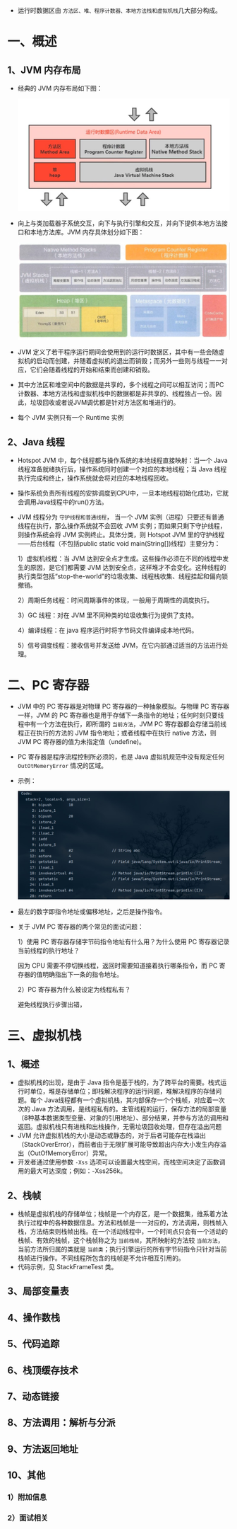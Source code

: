 - 运行时数据区由 `方法区、堆、程序计数器、本地方法栈和虚拟机栈`几大部分构成。

# 一、概述

## 1、JVM 内存布局

- 经典的 JVM 内存布局如下图：

    <img src="./imgs/02.jpg">

- 向上与类加载器子系统交互，向下与执行引擎和交互，并向下提供本地方法接口和本地方法库。JVM 内存具体划分如下图：

    <img src="./imgs/03.jpg">

- JVM 定义了若干程序运行期间会使用到的运行时数据区，其中有一些会随虚拟机的启动而创建，并随着虚拟机的退出而销毁；而另外一些则与线程一一对应，它们会随着线程的开始和结束而创建和销毁。
- 其中方法区和堆空间中的数据是共享的，多个线程之间可以相互访问；而PC计数器、本地方法栈和虚拟机栈中的数据都是非共享的、线程独占一份。因此，垃圾回收或者说JVM调优都是针对方法区和堆进行的。
- 每个 JVM 实例只有一个 Runtime 实例

## 2、Java 线程

- Hotspot JVM 中，每个线程都与操作系统的本地线程直接映射：当一个 Java 线程准备就绪执行后，操作系统同时创建一个对应的本地线程；当 Java 线程执行完成和终止，操作系统就会将对应的本地线程回收。
- 操作系统负责所有线程的安排调度到CPU中，一旦本地线程初始化成功，它就会调用Java线程中的run()方法。
- JVM 线程分为 `守护线程和普通线程`， 当一个 JVM 实例（进程）只要还有普通线程在执行，那么操作系统就不会回收 JVM 实例；而如果只剩下守护线程，则操作系统会将 JVM 实例终止。具体分类，则 Hotspot JVM 里的守护线程——后台线程（不包括public static void main(String[])线程）主要分为：

    1）虚拟机线程：当 JVM 达到安全点才生成。这些操作必须在不同的线程中发生的原因，是它们都需要 JVM 达到安全点，这样堆才不会变化。这种线程的执行类型包括“stop-the-world”的垃圾收集、线程栈收集、线程挂起和偏向锁撤销。

    2）周期任务线程：时间周期事件的体现，一般用于周期性的调度执行。

    3）GC 线程：对在 JVM 里不同种类的垃圾收集行为提供了支持。

    4）编译线程：在 java 程序运行时将字节码文件编译成本地代码。

    5）信号调度线程：接收信号并发送给 JVM，在它内部通过适当的方法进行处理。

# 二、PC 寄存器

- JVM 中的 PC 寄存器是对物理 PC 寄存器的一种抽象模拟。与物理 PC 寄存器一样，JVM 的 PC 寄存器也是用于存储下一条指令的地址；任何时刻只要线程中有一个方法在执行，即所谓的 `当前方法`，JVM PC 寄存器都会存储当前线程正在执行的方法的 JVM 指令地址；或者线程中在执行 native 方法，则 JVM PC 寄存器的值为未指定值（undefine)。
- PC 寄存器是程序流程控制所必须的，也是 Java 虚拟机规范中没有规定任何 `OutOtMemeryError` 情况的区域。

- 示例：

    <img src="./imgs/04.jpg">

- 最左的数字即指令地址或偏移地址，之后是操作指令。
- 关于 JVM PC 寄存器的两个常见的面试问题：

    1）使用 PC 寄存器存储字节码指令地址有什么用？为什么使用 PC 寄存器记录当前线程的执行地址？
    
     因为 CPU 需要不停切换线程，返回时需要知道接着执行哪条指令，而 PC 寄存器的值明确指出下一条的指令地址。

    2）PC 寄存器为什么被设定为线程私有？

    避免线程执行步骤出错，

# 三、虚拟机栈

## 1、概述

- 虚拟机栈的出现，是由于 Java 指令是基于栈的，为了跨平台的需要。栈式运行时单位，堆是存储单位；即栈解决程序的运行问题，堆解决程序的存储问题。每个 Java线程都有一个虚拟机栈，其内部保存一个个栈帧，对应着一次次的 Java 方法调用，是线程私有的。主管线程的运行，保存方法的局部变量（8种基本数据类型变量、对象的引用地址）、部分结果，并参与方法的调用和返回。虚拟机栈只有进栈和出栈操作，无需垃圾回收处理，但存在溢出问题
- JVM 允许虚拟机栈的大小是动态或静态的，对于后者可能存在栈溢出（StackOverError），而前者由于无限扩展可能导致超出内存大小发生内存溢出（OutOfMemoryError）异常。
- 开发者通过使用参数 `-Xss` 选项可以设置最大栈空间，而栈空间决定了函数调用的最大可达深度；例如：-Xss256k。

## 2、栈帧

- 栈帧是虚拟机栈的存储单位；栈帧是一个内存区，是一个数据集，维系着方法执行过程中的各种数据信息。方法和栈帧是一一对应的，方法调用，则栈帧入栈，方法结束则栈帧出栈。在一个活动线程中，一个时间点只会有一个活动的栈帧、有效的栈帧，这个栈帧称之为 `当前栈帧`，其所映射的方法较 `当前方法`，当前方法所归属的类就是 `当前类`；执行引擎运行的所有字节码指令只针对当前栈帧进行操作。不同线程所包含的栈帧是不允许相互引用的。
- 代码示例，见 StackFrameTest 类。

## 3、局部变量表

## 4、操作数栈

## 5、代码追踪

## 6、栈顶缓存技术

## 7、动态链接

## 8、方法调用：解析与分派

## 9、方法返回地址

## 10、其他

### 1）附加信息

### 2）面试相关
